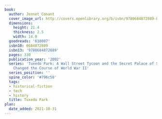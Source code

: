 ```yaml
---
book:
  author: Jennet Conant
  cover_image_url: http://covers.openlibrary.org/b/isbn/9780684872889-L.jpg
  dimensions:
    height: 21.4
    thickness: 2.5
    width: 14.0
  goodreads: '618007'
  isbn10: 0684872889
  isbn13: '9780684872889'
  pages: 330
  publication_year: '2002'
  series: 'Tuxedo Park: A Wall Street Tycoon and the Secret Palace of Science That
    Changed the Course of World War II'
  series_position: ''
  spine_color: '#796c50'
  tags:
  - historical-fiction
  - tech
  - history
  title: Tuxedo Park
plan:
  date_added: 2021-10-31
---
```

